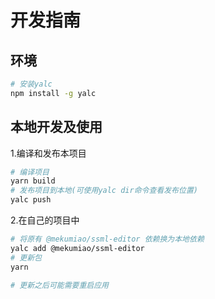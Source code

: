 # 开发指南

## 环境

```sh
# 安装yalc
npm install -g yalc
```

## 本地开发及使用


1.编译和发布本项目

```sh
# 编译项目
yarn build
# 发布项目到本地(可使用yalc dir命令查看发布位置)
yalc push
```

2.在自己的项目中

```sh
# 将原有 @mekumiao/ssml-editor 依赖换为本地依赖
yalc add @mekumiao/ssml-editor
# 更新包
yarn

# 更新之后可能需要重启应用
```